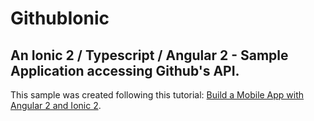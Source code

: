 # GithubIonic
## An Ionic 2 / Typescript / Angular 2 - Sample Application accessing Github's API.

This sample was created following this tutorial: [Build a Mobile App with Angular 2 and Ionic 2](https://scotch.io/tutorials/build-a-mobile-app-with-angular-2-and-ionic-2).
